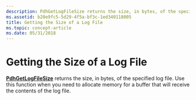 ```yaml
---
description: PdhGetLogFileSize returns the size, in bytes, of the specified log file. Use this function when you need to allocate memory for a buffer that will receive the contents of the log file.
ms.assetid: b20e9fc5-5d29-4f5a-bf3c-1ed340118005
title: Getting the Size of a Log File
ms.topic: concept-article
ms.date: 05/31/2018
---
```


# Getting the Size of a Log File

[**PdhGetLogFileSize**](/windows/desktop/api/Pdh/nf-pdh-pdhgetlogfilesize) returns the size, in bytes, of the specified log file. Use this function when you need to allocate memory for a buffer that will receive the contents of the log file.

 

 



